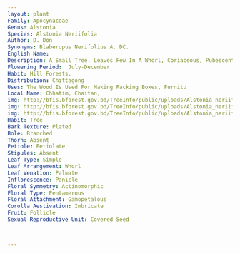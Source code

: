 ```yaml
---
layout: plant
Family: Apocynaceae
Genus: Alstonia
Species: Alstonia Neriifolia
Author: D. Don
Synonyms: Blaberopus Nerifolius A. DC.
English Name: 
Description: A Small Tree. Leaves Few In A Whorl, Coriaceous, Pubescent Beneath, Lamina 10-20 Ã— 1.5-3.0 Cm, Narrow. Cymes Sub-umbellate. Flowers Small. Calyx Lobes Triangular Ovate, Acute. Corolla Tube Up To 2.5 Cm Long, Lobes Oblong, Obtuse. Follicles Long, Up To 18 Cm Long.
Flowering Period:  July-December
Habit: Hill Forests.
Distribution: Chittagong
Uses: The Wood Is Used For Making Packing Boxes, Furnitu
Local Name: Chhatim, Chaitan, 
img: http://bfis.bforest.gov.bd/TreeInfo/public/uploads/Alstonia_neriifolia1.jpg
img: http://bfis.bforest.gov.bd/TreeInfo/public/uploads/Alstonia_neriifolia.jpg
img: http://bfis.bforest.gov.bd/TreeInfo/public/uploads/Alstonia_neriifolia2.jpg
Habit: Tree
Bark Texture: Plated
Bole: Branched
Thorn: Absent
Petiole: Petiolate
Stipules: Absent
Leaf Type: Simple
Leaf Arrangement: Whorl
Leaf Venation: Palmate
Inflorescence: Panicle
Floral Symmetry: Actinomorphic
Floral Type: Pentamerous
Floral Attachment: Gamopetalous
Corolla Aestivation: Imbricate
Fruit: Follicle
Sexual Reproductive Unit: Covered Seed



---
```


